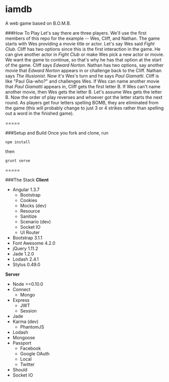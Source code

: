 iamdb
=====
A web game based on B.O.M.B.

###How To Play
Let's say there are three players.  We'll use the first members of this repo for the example -- Wes, Cliff, and Nathan.
The game starts with Wes providing a movie title or actor.  Let's say Wes said *Fight Club*.  Cliff has two options since this is the first interaction in the game.  He can give another actor in *Fight Club* or make Wes pick a new actor or movie.  We want the game to continue, so that's why he has that option at the start of the game.  Cliff says *Edward Norton*.  Nathan has two options, say another movie that *Edward Norton* appears in or challenge back to the Cliff.  Nathan says *The Illusionist*.  Now it's Wes's turn and he says *Paul Giamatti*.  Cliff is like "Paul Gia-who?" and challenges Wes.  If Wes can name another movie that *Paul Giamatti* appears in, Cliff gets the first letter B.  If Wes can't name another movie, then Wes gets the letter B.  Let's assume Wes gets the letter B.  Now the order of play reverses and whoever got the letter starts the next round.  As players get four letters spelling BOMB, they are eliminated from the game (this will probably change to just 3 or 4 strikes rather than spelling out a word in the finished game).

=====

###Setup and Build
Once you fork and clone, run
```
npm install
```
then
```
grunt serve
```

=====

###The Stack
**Client**
- Angular 1.3.7
    - Bootstrap
    - Cookies
    - Mocks (dev)
    - Resource
    - Sanitize
    - Scenario (dev)
    - Socket IO
    - UI Router
- Bootstrap 3.1.1
- Font Awesome 4.2.0
- jQuery 1.11.2
- Jade 1.2.0
- Lodash 2.4.1
- Stylus 0.49.0

**Server**
- Node >=0.10.0
- Connect
    - Mongo
- Express
    - JWT
    - Session
- Jade
- Karma (dev)
    - PhantomJS
- Lodash
- Mongoose
- Passport
    - Facebook
    - Google OAuth
    - Local
    - Twitter
- Should
- Socket IO


